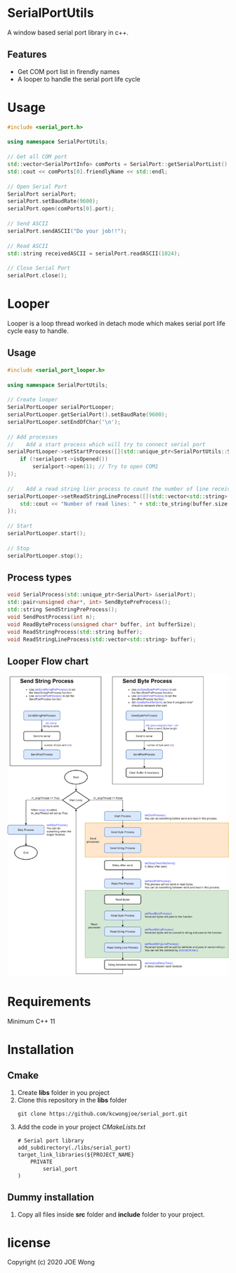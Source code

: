 # SerialPortUtils

A window based serial port library in c++.

## Features
* Get COM port list in firendly names
* A looper to handle the serial port life cycle

# Usage

```cpp
#include <serial_port.h>

using namespace SerialPortUtils;

// Get all COM port
std::vector<SerialPortInfo> comPorts = SerialPort::getSerialPortList();
std::cout << comPorts[0].friendlyName << std::endl;

// Open Serial Port
SerialPort serialPort;
serialPort.setBaudRate(9600);
serialPort.open(comPorts[0].port);

// Send ASCII
serialPort.sendASCII("Do your job!!");

// Read ASCII
std::string receivedASCII = serialPort.readASCII(1024);

// Close Serial Port
serialPort.close();
```

# Looper

Looper is a loop thread worked in detach mode which makes serial port life cycle easy to handle.

## Usage

```cpp
#include <serial_port_looper.h>

using namespace SerialPortUtils;

// Create looper
SerialPortLooper serialPortLooper;
serialPortLooper.getSerialPort().setBaudRate(9600);
serialPortLooper.setEndOfChar('\n');

// Add processes
//    Add a start process which will try to connect serial port
serialPortLooper->setStartProcess([](std::unique_ptr<SerialPortUtils::SerialPort> &serialport) {
    if (!serialport->isOpened())
        serialport->open(1); // Try to open COM1
});

//    Add a read string linr process to count the number of line received.
serialPortLooper->setReadStringLineProcess([](std::vector<std::string> buffer) {
    std::cout << "Number of read lines: " + std::to_string(buffer.size()) << std::endl;
});

// Start
serialPortLooper.start();

// Stop
serialPortLooper.stop();
```

## Process types

```cpp
void SerialProcess(std::unique_ptr<SerialPort> &serialPort);
std::pair<unsigned char*, int> SendBytePreProcess();
std::string SendStringPreProcess();
void SendPostProcess(int n);
void ReadByteProcess(unsigned char* buffer, int bufferSize);
void ReadStringProcess(std::string buffer);
void ReadStringLineProcess(std::vector<std::string> buffer);
```

## Looper Flow chart
![Looper](doc/looper.png)

# Requirements

Minimum C++ 11

# Installation

## Cmake

1. Create **libs** folder in you project
2. Clone this repository in the **libs** folder
   ```
   git clone https://github.com/kcwongjoe/serial_port.git
   ```
3. Add the code in your project *CMakeLists.txt*
   ```
   # Serial port library
   add_subdirectory(./libs/serial_port)
   target_link_libraries(${PROJECT_NAME}
       PRIVATE
           serial_port
   )
   ```
## Dummy installation
1. Copy all files inside **src** folder and **include** folder to your project.

# license
Copyright (c) 2020 JOE Wong